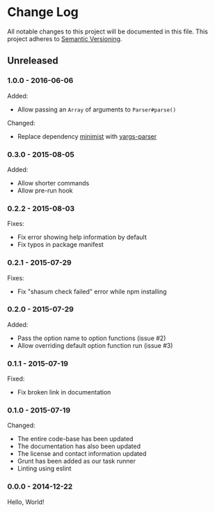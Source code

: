 
# Change Log

All notable changes to this project will be documented in this file.
This project adheres to [Semantic Versioning](http://semver.org/).


## Unreleased

### 1.0.0 - 2016-06-06

Added:

* Allow passing an `Array` of arguments to `Parser#parse()`

Changed:

* Replace dependency [minimist](https://github.com/substack/minimist) with
  [yargs-parser](https://github.com/yargs/yargs-parser)


### 0.3.0 - 2015-08-05

Added:

* Allow shorter commands
* Allow pre-run hook


### 0.2.2 - 2015-08-03

Fixes:

* Fix error showing help information by default
* Fix typos in package manifest


### 0.2.1 - 2015-07-29

Fixes:

* Fix "shasum check failed" error while npm installing


### 0.2.0 - 2015-07-29

Added:

* Pass the option name to option functions (issue #2)
* Allow overriding default option function run (issue #3)


### 0.1.1 - 2015-07-19

Fixed:

* Fix broken link in documentation


### 0.1.0 - 2015-07-19


Changed:

* The entire code-base has been updated
* The documentation has also been updated
* The license and contact information updated
* Grunt has been added as our task runner
* Linting using eslint


### 0.0.0 - 2014-12-22

Hello, World!
